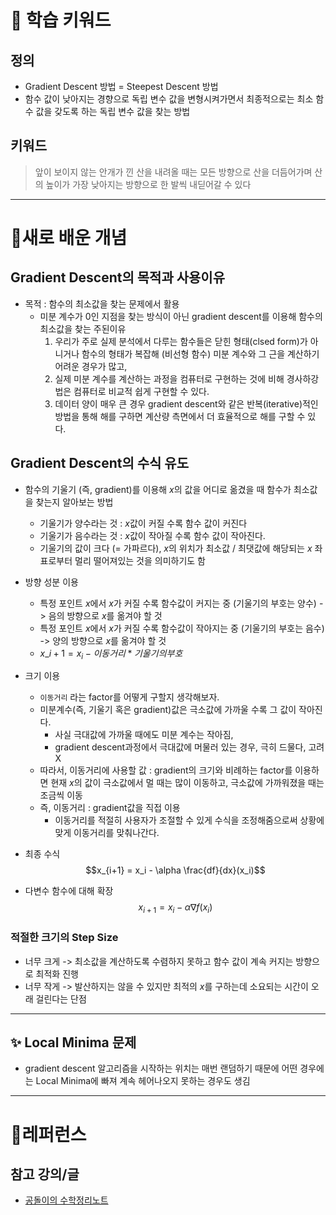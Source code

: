 # 🚀 학습 키워드

## 정의

- Gradient Descent 방법 = Steepest Descent 방법
- 함수 값이 낮아지는 경향으로 독립 변수 값을 변형시켜가면서 최종적으로는 최소 함수 값을 갖도록 하는 독립 변수 값을 찾는 방법

## 키워드

> 앞이 보이지 않는 안개가 낀 산을 내려올 때는 모든 방향으로 산을 더듬어가며 산의 높이가 가장 낮아지는 방향으로 한 발씩 내딛어갈 수 있다

---

# 📝새로 배운 개념

## Gradient Descent의 목적과 사용이유

- 목적 : 함수의 최소값을 찾는 문제에서 활용
  - 미분 계수가 0인 지점을 찾는 방식이 아닌 gradient descent를 이용해 함수의 최소값을 찾는 주된이유
    1. 우리가 주로 실제 분석에서 다루는 함수들은 닫힌 형태(clsed form)가 아니거나 함수의 형태가 복잡해 (비선형 함수) 미분 계수와 그 근을 계산하기 어려운 경우가 많고,
    2. 실제 미분 계수를 계산하는 과정을 컴퓨터로 구현하는 것에 비해 경사하강법은 컴퓨터로 비교적 쉽게 구현할 수 있다.
    3. 데이터 양이 매우 큰 경우 gradient descent와 같은 반복(iterative)적인 방법을 통해 해를 구하면 계산량 측면에서 더 효율적으로 해를 구할 수 있다.

## Gradient Descent의 수식 유도

- 함수의 기울기 (즉, gradient)를 이용해 $x$의 값을 어디로 옮겼을 때 함수가 최소값을 찾는지 알아보는 방법
  - 기울기가 양수라는 것 : $x$값이 커질 수록 함수 값이 커진다
  - 기울기가 음수라는 것 : $x$값이 작아질 수록 함수 값이 작아진다.
  - 기울기의 값이 크다 (= 가파르다), $x$의 위치가 최소값 / 최댓값에 해당되는 $x$ 좌표로부터 멀리 떨어져있는 것을 의미하기도 함
- 방향 성분 이용
  - 특정 포인트 $x$에서 $x$가 커질 수록 함수값이 커지는 중 (기울기의 부호는 양수) -> 음의 방향으로 $x$를 옮겨야 할 것
  - 특정 포인트 $x$에서 $x$가 커질 수록 함수값이 작아지는 중 (기울기의 부호는 음수) -> 양의 방향으로 $x$를 옮겨야 할 것
  - $x\_{i+1} = x_i - 이동거리 * 기울기의 부호$
- 크기 이용

  - `이동거리` 라는 factor를 어떻게 구할지 생각해보자.
  - 미분계수(즉, 기울기 혹은 gradient)값은 극소값에 가까울 수록 그 값이 작아진다.
    - 사실 극대값에 가까울 때에도 미분 계수는 작아짐,
    - gradient descent과정에서 극대값에 머물러 있는 경우, 극히 드물다, 고려X
  - 따라서, 이동거리에 사용할 값 : gradient의 크기와 비례하는 factor를 이용하면 현재 $x$의 값이 극소값에서 멀 때는 많이 이동하고, 극소값에 가까워졌을 때는 조금씩 이동
  - 즉, 이동거리 : gradient값을 직접 이용
    - 이동거리를 적절히 사용자가 조절할 수 있게 수식을 조정해줌으로써 상황에 맞게 이동거리를 맞춰나간다.

- 최종 수식
  $$x_{i+1} = x_i - \alpha \frac{df}{dx}(x_i)$$
- 다변수 함수에 대해 확장
  $$x_{i+1} = x_i - \alpha \nabla f(x_i)$$

### 적절한 크기의 Step Size

- 너무 크게 -> 최소값을 계산하도록 수렴하지 못하고 함수 값이 계속 커지는 방향으로 최적화 진행
- 너무 작게 -> 발산하지는 않을 수 있지만 최적의 $x$를 구하는데 소요되는 시간이 오래 걸린다는 단점

---

## ✨ Local Minima 문제

- gradient descent 알고리즘을 시작하는 위치는 매번 랜덤하기 때문에 어떤 경우에는 Local Minima에 빠져 계속 헤어나오지 못하는 경우도 생김

---

# 🔗레퍼런스

## 참고 강의/글

- [공돌이의 수학정리노트](https://angeloyeo.github.io/2020/08/16/gradient_descent.html)
